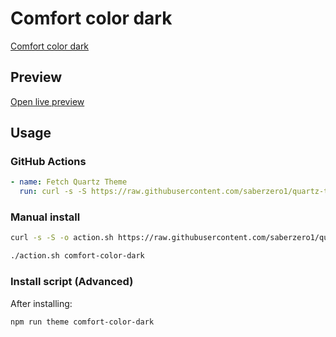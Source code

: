 # Comfort color dark

[Comfort color dark](#)

## Preview

[Open live preview](https://quartz-themes.github.io/comfort-color-dark/)

## Usage

### GitHub Actions

```yaml
- name: Fetch Quartz Theme
  run: curl -s -S https://raw.githubusercontent.com/saberzero1/quartz-themes/master/action.sh | bash -s -- comfort-color-dark
```

### Manual install

```bash
curl -s -S -o action.sh https://raw.githubusercontent.com/saberzero1/quartz-themes/master/action.sh

./action.sh comfort-color-dark
```

### Install script (Advanced)

After installing:

```bash
npm run theme comfort-color-dark
```
